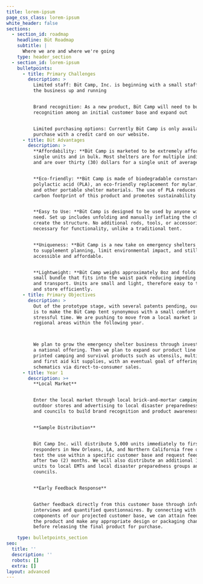 ```yaml
---
title: lorem-ipsum
page_css_class: lorem-ipsum
white_header: false
sections:
  - section_id: roadmap
    headline: Büt Roadmap
    subtitle: |
      Where we are and where we're going
    type: header_section
  - section_id: lorem-ipsum
    bulletpoints:
      - title: Primary Challenges
        description: >
          Limited staff: Büt Camp, Inc. is beginning with a small staff to get
          the business up and running


          Brand recognition: As a new product, Büt Camp will need to build brand
          recognition among an initial customer base and expand out


          Limited purchasing options: Currently Büt Camp is only available for
          purchase with a credit card on our website.
      - title: Büt Advantages
        description: >
          **Affordability: **Büt Camp is marketed to be extremely affordable for
          single units and in bulk. Most shelters are for multiple individuals
          and are over thirty (30) dollars for a single unit of average quality.


          **Eco-friendly: **Büt Camp is made of biodegradable cornstarch-based
          polylactic acid (PLA), an eco-friendly replacement for mylar, nylon,
          and other portable shelter materials. The use of PLA reduces the
          carbon footprint of this product and promotes sustainability.


          **Easy to Use: **Büt Camp is designed to be used by anyone with a
          need. Set up includes unfolding and manually inflating the channels to
          create the structure. No additional rods, tools, or accessories are
          necessary for functionality, unlike a traditional tent.


          **Uniqueness: **Büt Camp is a new take on emergency shelters designed
          to supplement planning, limit environmental impact, and still be
          accessible and affordable.


          **Lightweight: **Büt Camp weighs approximately 8oz and folds into a
          small bundle that fits into the waist pack reducing impeding movement
          and transport. Units are small and light, therefore easy to transport
          and store efficiently.
      - title: Primary Objectives
        description: >
          Out of the prototype stage, with several patents pending, our end goal
          is to make the Büt Camp tent synonymous with a small comfort during a
          stressful time. We are pushing to move from a local market into larger
          regional areas within the following year.



          We plan to grow the emergency shelter business through investment into
          a national offering. Then we plan to expand our product line into 3D
          printed camping and survival products such as utensils, multi-tools,
          and first aid kit supplies, with an eventual goal of offering 3D
          schematics via direct-to-consumer sales.
      - title: Year 1
        description: >+
          **Local Market**


          Enter the local market through local brick-and-mortar camping and
          outdoor stores and advertising to local disaster preparedness groups
          and councils to build brand recognition and product awareness.


          **Sample Distribution**


          Büt Camp Inc. will distribute 5,000 units immediately to first
          responders in New Orleans, LA, and Northern California free of cost to
          test the use within a specific customer base and request feedback
          after two (2) months. We will also distribute an additional 1,000
          units to local EMTs and local disaster preparedness groups and
          councils. 


          **Early Feedback Response**


          Gather feedback directly from this customer base through informal
          interviews and quantified questionnaires. By connecting with specific
          components of our projected customer base, we can attain feedback on
          the product and make any appropriate design or packaging changes
          before releasing the final product for purchase.

    type: bulletpoints_section
seo:
  title: ''
  description: ''
  robots: []
  extra: []
layout: advanced
---
```

